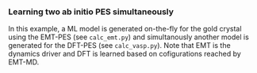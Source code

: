 ### Learning two ab initio PES simultaneously

In this example, a ML model is generated on-the-fly for the gold crystal
using the EMT-PES (see `calc_emt.py`) and simultanously another model is 
generated for the DFT-PES (see `calc_vasp.py`).
Note that EMT is the dynamics driver and DFT is learned based on cofigurations
reached by EMT-MD.
